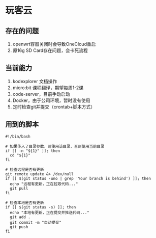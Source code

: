 # 玩客云


## 存在的问题
1. openwrt容器关闭时会导致OneCloud重启
2. 原16g SD Card存在问题，会卡死流程

## 当前能力
1. kodexplorer 文档操作
2. micro:bit 课程翻译，期望每周1-2课
3. code-server，目前手动启动
4. Docker，由于公司环境，暂时没有使用
5. 定时检查git并提交（crontab+脚本方式）



## 用到的脚本


``` shell
#!/bin/bash

# 如果传入了目录参数，则使用该目录，否则使用当前目录
if [[ -n "${1}" ]]; then
  cd "${1}"
fi

# 检查远程是否有更新
git remote update &> /dev/null
if [[ $(git status -uno | grep 'Your branch is behind') ]]; then
  echo "远程有更新，正在拉取代码..."
  git pull
fi

# 检查本地是否有更新
if [[ $(git status -s) ]]; then
  echo "本地有更新，正在提交并推送代码..."
  git add .
  git commit -m "自动提交"
  git push
fi
```